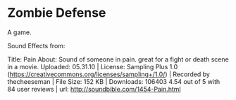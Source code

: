 # Zombie Defense

A game.


Sound Effects from:

Title: Pain
About: Sound of someone in pain. great for a fight or death scene in a movie.
Uploaded: 05.31.10 | License: Sampling Plus 1.0 (https://creativecommons.org/licenses/sampling+/1.0/) | Recorded by thecheeseman | File Size: 152 KB | Downloads: 106403
4.54 out of 5 with 84 user reviews | url: http://soundbible.com/1454-Pain.html